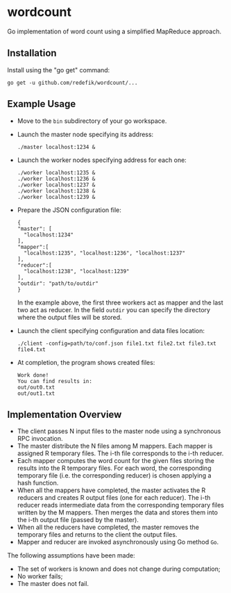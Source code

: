 # wordcount
Go implementation of word count using a simplified MapReduce approach.
## Installation
Install using the "go get" command:
```
go get -u github.com/redefik/wordcount/...
```
## Example Usage
* Move to the ```bin``` subdirectory of your go workspace.
* Launch the master node specifying its address:
  ```
  ./master localhost:1234 &
  ```
* Launch the worker nodes specifying address for each one:
  ```
  ./worker localhost:1235 &
  ./worker localhost:1236 &
  ./worker localhost:1237 &
  ./worker localhost:1238 &
  ./worker localhost:1239 &
  ```
* Prepare the JSON configuration file:
  ```
  {
  "master": [
    "localhost:1234"
  ],
  "mapper":[
    "localhost:1235", "localhost:1236", "localhost:1237"
  ],
  "reducer":[
    "localhost:1238", "localhost:1239"
  ],
  "outdir": "path/to/outdir"
  }
  ```
  In the example above, the first three workers act as mapper and the last two act as reducer.
  In the field ```outdir``` you can specify the directory where the output files will be stored.
  
* Launch the client specifying configuration and data files location:
  ```
  ./client -config=path/to/conf.json file1.txt file2.txt file3.txt file4.txt
  ```
* At completion, the program shows created files:
  ```
  Work done!
  You can find results in:
  out/out0.txt
  out/out1.txt
  ```
## Implementation Overview

* The client passes N input files to the master node using a synchronous RPC invocation.
* The master distribute the N files among M mappers.
  Each mapper is assigned R temporary files. The i-th file corresponds to the i-th reducer.
* Each mapper computes the word count for the given files storing the results into the R temporary files.
  For each word, the corresponding temporary file (i.e. the corresponding reducer) is chosen applying a hash function.
* When all the mappers have completed, the master activates the R reducers and creates R output files (one for each reducer).
  The i-th reducer reads intermediate data from the corresponding temporary files written by the M mappers. Then merges the data and stores   them into the i-th output file (passed by the master).
* When all the reducers have completed, the master removes the temporary files and returns to the client the output files.
* Mapper and reducer are invoked asynchronously using Go method ```Go```.

The following assumptions have been made:
- The set of workers is known and does not change during computation;
- No worker fails;
- The master does not fail.
